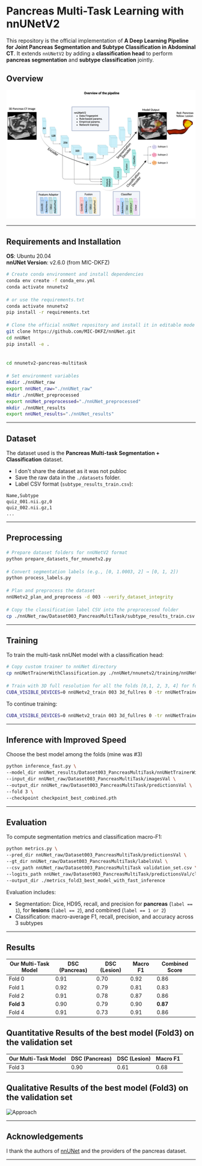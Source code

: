 # Pancreas Multi-Task Learning with nnUNetV2

This repository is the official implementation of **A Deep Learning Pipeline for Joint Pancreas Segmentation and Subtype Classification in Abdominal CT**. It extends `nnUNetV2` by adding a **classification head** to perform **pancreas segmentation** and **subtype classification** jointly.

## Overview

![Approach](./assets/fig1-pipeline_overview.png)  

---

## Requirements and Installation

**OS**: Ubuntu 20.04  
**nnUNet Version**: v2.6.0 (from MIC-DKFZ)

```bash
# Create conda environment and install dependencies
conda env create -f conda_env.yml
conda activate nnunetv2

# or use the requirements.txt
conda activate nnunetv2
pip install -r requirements.txt

# Clone the official nnUNet repository and install it in editable mode
git clone https://github.com/MIC-DKFZ/nnUNet.git
cd nnUNet
pip install -e .


cd nnunetv2-pancreas-multitask

# Set environment variables
mkdir ./nnUNet_raw
export nnUNet_raw="./nnUNet_raw"
mkdir ./nnUNet_preprocessed
export nnUNet_preprocessed="./nnUNet_preprocessed"
mkdir ./nnUNet_results
export nnUNet_results="./nnUNet_results"
```

---

## Dataset

The dataset used is the **Pancreas Multi-task Segmentation + Classification** dataset.

- I don't share the dataset as it was not publoc
- Save the raw data in the `./datasets` folder.
- Label CSV format (`subtype_results_train.csv`):

```csv
Name,Subtype
quiz_001.nii.gz,0
quiz_002.nii.gz,1
...
```

---

## Preprocessing

```bash
# Prepare dataset folders for nnUNetV2 format
python prepare_datasets_for_nnunetv2.py

# Convert segmentation labels (e.g., [0, 1.0003, 2] → [0, 1, 2])
python process_labels.py

# Plan and preprocess the dataset
nnUNetv2_plan_and_preprocess -d 003 --verify_dataset_integrity

# Copy the classification label CSV into the preprocessed folder
cp ./nnUNet_raw/Dataset003_PancreasMultiTask/subtype_results_train.csv ./nnUNet_preprocessed/Dataset003_PancreasMultiTask
```
---

## Training

To train the multi-task nnUNet model with a classification head:

```bash
# Copy custom trainer to nnUNet directory
cp nnUNetTrainerWithClassification.py ./nnUNet/nnunetv2/training/nnUNetTrainer/

# Train with 3D full resolution for all the folds [0,1, 2, 3, 4] for fold zero run:
CUDA_VISIBLE_DEVICES=0 nnUNetv2_train 003 3d_fullres 0 -tr nnUNetTrainerWithClassification --npz
```

To continue training:

```bash
CUDA_VISIBLE_DEVICES=0 nnUNetv2_train 003 3d_fullres 0 -tr nnUNetTrainerWithClassification --npz --c
```

---

## Inference with Improved Speed
Choose the best model among the folds (mine was #3)

```bash
python inference_fast.py \
--model_dir nnUNet_results/Dataset003_PancreasMultiTask/nnUNetTrainerWithClassification__nnUNetPlans__3d_fullres \
--input_dir nnUNet_raw/Dataset003_PancreasMultiTask/imagesVal \
--output_dir nnUNet_raw/Dataset003_PancreasMultiTask/predictionsVal \
--fold 3 \
--checkpoint checkpoint_best_combined.pth
```

---

## Evaluation

To compute segmentation metrics and classification macro-F1:

```bash
python metrics.py \
--pred_dir nnUNet_raw/Dataset003_PancreasMultiTask/predictionsVal \
--gt_dir nnUNet_raw/Dataset003_PancreasMultiTask/labelsVal \
--csv_path nnUNet_raw/Dataset003_PancreasMultiTask validation_set.csv \
--logits_path nnUNet_raw/Dataset003_PancreasMultiTask/predictionsVal/classification_logits.json \
--output_dir ./metrics_fold3_best_model_with_fast_inference
```

Evaluation includes:

- Segmentation: Dice, HD95, recall, and precision for **pancreas** (`label == 1`), for **lesions** (`label == 2`), and combined (`label == 1 or 2`)
- Classification: macro-average F1, recall, precision, and accuracy across 3 subtypes

---

## Results

| Our Multi-Task Model                        | DSC (Pancreas) | DSC (Lesion) | Macro F1 | Combined Score |
|-------------------------------|----------------|--------------|----------|----------------|
| Fold 0 | 0.91          | 0.70       | 0.92   | 0.86         |
| Fold 1 | 0.92          | 0.79       | 0.81   | 0.83         |
| Fold 2 | 0.91          | 0.78       | 0.87   | 0.86         |
| **Fold 3** | 0.90          | 0.79       | 0.90   | **0.87**         |
| Fold 4 | 0.91          | 0.73       | 0.91   | 0.86         |

## Quantitative Results of the best model (Fold3) on the validation set

| Our Multi-Task Model                        | DSC (Pancreas) | DSC (Lesion) | Macro F1 | 
|-------------------------------|----------------|--------------|----------|
| Fold 3 | 0.90          | 0.61       | 0.68   | 

## Qualitative Results of the best model (Fold3) on the validation set
![Approach](assets/fig2-pnacreas_seg_pipeline_performance.png)  


---


## Acknowledgements

I thank the authors of [nnUNet](https://github.com/MIC-DKFZ/nnUNet) and the providers of the pancreas dataset.

---

